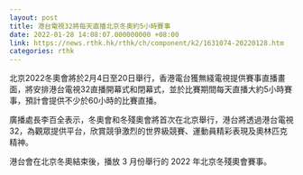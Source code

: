 ```yaml
---
layout: post
title: 港台電視32將每天直播北京冬奧約5小時賽事
date: 2022-01-28 14:08:07.000000000 +08:00
link: https://news.rthk.hk/rthk/ch/component/k2/1631074-20220128.htm
categories: rthk
---
```


北京2022冬奧會將於2月4日至20日舉行，香港電台獲無綫電視提供賽事直播畫面，將安排港台電視32直播開幕式和閉幕式，並於比賽期間每天直播大約5小時賽事，預計會提供不少於60小時的比賽直播。

廣播處長李百全表示，冬奧會和冬殘奧會將首次在北京舉行，港台將透過港台電視32，為觀眾提供平台，欣賞競爭激烈的世界級競賽、運動員精彩表現及奧林匹克精神。

港台會在北京冬奧結束後，播放 3 月份舉行的 2022 年北京冬殘奧會賽事。
